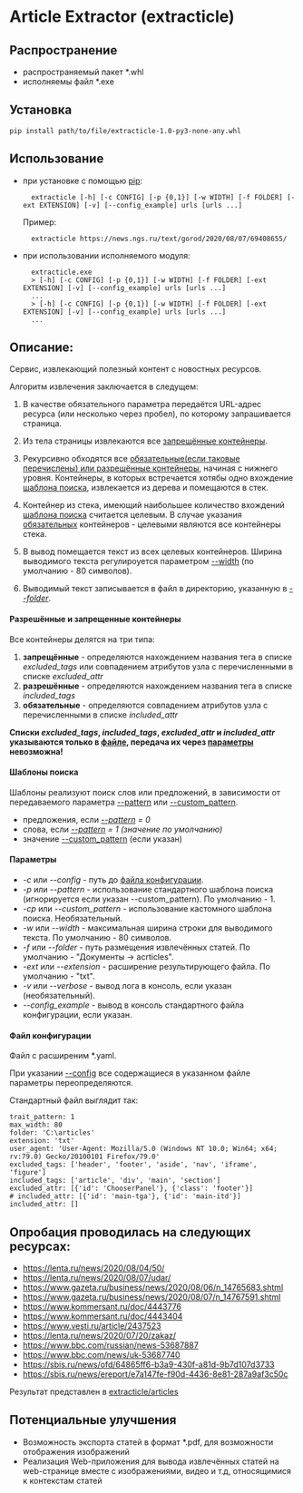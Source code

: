 # Article Extractor (extracticle)

## Распространение
* распространяемый пакет *.whl
* исполняемы файл *.exe

## Установка
    pip install path/to/file/extracticle-1.0-py3-none-any.whl
    
## Использование
* при установке с помощью [pip](#Установка):
        
        extracticle [-h] [-c CONFIG] [-p {0,1}] [-w WIDTH] [-f FOLDER] [-ext EXTENSION] [-v] [--config_example] urls [urls ...]

    Пример:
        
        extracticle https://news.ngs.ru/text/gorod/2020/08/07/69408655/

* при использовании исполняемого модуля:

        extracticle.exe
        > [-h] [-c CONFIG] [-p {0,1}] [-w WIDTH] [-f FOLDER] [-ext EXTENSION] [-v] [--config_example] urls [urls ...]
        ...
        > [-h] [-c CONFIG] [-p {0,1}] [-w WIDTH] [-f FOLDER] [-ext EXTENSION] [-v] [--config_example] urls [urls ...]
        ...

## Описание:
Сервис, извлекающий полезный контент с новостных ресурсов.

Алгоритм извлечения заключается в следущем:
1. В качестве обязательного параметра передаётся URL-адрес ресурса (или несколько через пробел), по которому запрашивается страница. 

2. Из тела страницы извлекаются все [запрещённые контейнеры](#Разрешённые-и-запрещенные-контейнеры).

3. Рекурсивно обходятся все [обязательные(если таковые перечислены) или разрешённые контейнеры](#Разрешённые-и-запрещенные-контейнеры), начиная c нижнего уровня.
Контейнеры, в которых встречается хотябы одно вхождение [шаблона поиска](#Шаблоны-поиска), извлекается из дерева и помещаются в стек.

4. Контейнер из стека, имеющий наибольшее количество вхождений [шаблона поиска](#Шаблоны-поиска) считается целевым.
В случае указания [обязательных](#Разрешённые-и-запрещенные-контейнеры) контейнеров - целевыми являются все контейнеры стека.

5. В вывод помещается текст из всех целевых контейнеров. Ширина выводимого текста регулироуется параметром 
[--width](#Параметры) (по умолчанию - 80 символов).

6. Выводимый текст записывается в файл в директорию, указанную в [*--folder*](#Параметры).

#### Разрешённые и запрещенные контейнеры
Все контейнеры делятся на три типа:
1. **запрещённые** - определяются нахождением названия тега в списке *excluded_tags* 
или совпадением атрибутов узла с перечисленными в списке *excluded_attr*
2. **разрешённые** - определяются нахождением названия тега в списке *included_tags*
3. **обязательные** - определяются совпадением атрибутов узла с перечисленными в списке *included_attr*

**Списки *excluded_tags*, *included_tags*, *excluded_attr* и *included_attr* указываются только в 
[файле](#Файл-конфигурации), передача их через [параметры](#Параметры) невозможна!**

#### Шаблоны поиска
Шаблоны реализуют поиск слов или предложений, в зависимости от передаваемого параметра [--pattern](#Параметры) или [--custom_pattern](#Параметры).
+ предложения, если *[--pattern](#Параметры) = 0*
+ слова, если *[--pattern](#Параметры) = 1 (значение по умолчанию)*
+ значение [--custom_pattern](#Параметры) (если указан)

#### Параметры
* *-c* или *--config* - путь до [файла конфигурации](#Файл-конфигурации).
* *-p* или *--pattern* - использование стандартного шаблона поиска (игнорируется если указан --custom_pattern). По умолчанию - 1.
* *-cp* или *--custom_pattern* - использование кастомного шаблона поиска. Необязательный.
* *-w* или *--width* - максимальная ширина строки для выводимого текста. По умолчанию - 80 символов.
* *-f* или *--folder* - путь размещения извлечённых статей. По умолчанию - "Документы -> acrticles".
* *-ext* или *--extension* - расширение результирующего файла. По умолчанию - "txt".
* *-v* или *--verbose* - вывод лога в консоль, если указан (необязательный).
* *--config_example* - вывод в консоль стандартного файла конфигурации, если указан.

#### Файл конфигурации
Файл с расширеним *.yaml.

При указании [--config](#Параметры) все содержащиеся в указанном файле параметры переопределяются.

Стандартный файл выглядит так:

    trait_pattern: 1
    max_width: 80
    folder: 'C:\articles'
    extension: 'txt'
    user_agent: 'User-Agent: Mozilla/5.0 (Windows NT 10.0; Win64; x64; rv:79.0) Gecko/20100101 Firefox/79.0'
    excluded_tags: ['header', 'footer', 'aside', 'nav', 'iframe', 'figure']
    included_tags: ['article', 'div', 'main', 'section']
    excluded_attr: [{'id': 'ChooserPanel'}, {'class': 'footer'}]
    # included_attr: [{'id': 'main-tga'}, {'id': 'main-itd'}]
    included_attr: []
    
## Опробация проводилась на следующих ресурсах:
* https://lenta.ru/news/2020/08/04/50/
* https://lenta.ru/news/2020/08/07/udar/
* https://www.gazeta.ru/business/news/2020/08/06/n_14765683.shtml
* https://www.gazeta.ru/business/news/2020/08/07/n_14767591.shtml
* https://www.kommersant.ru/doc/4443776
* https://www.kommersant.ru/doc/4443404
* https://www.vesti.ru/article/2437523
* https://lenta.ru/news/2020/07/20/zakaz/
* https://www.bbc.com/russian/news-53687887
* https://www.bbc.com/news/uk-53687740
* https://sbis.ru/news/ofd/64865ff6-b3a9-430f-a81d-9b7d107d3733
* https://sbis.ru/news/ereport/e7a147fe-f90d-4436-8e81-287a9af3c50c

Результат представлен в [extracticle/articles](https://github.com/paveldanilov76/extracticle/tree/master/articles)

## Потенциальные улучшения
* Возможность экспорта статей в формат *.pdf, для возможности отображения изображений
* Реализация Web-приложения для вывода извлечённых статей на web-странице вместе с изображениями, видео и т.д, относящимися к контекстам статей
   
